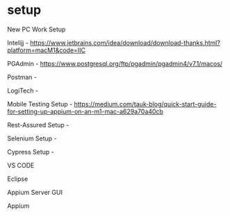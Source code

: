 # setup


New PC Work Setup

Intelijj - https://www.jetbrains.com/idea/download/download-thanks.html?platform=macM1&code=IIC

PGAdmin -  https://www.postgresql.org/ftp/pgadmin/pgadmin4/v7.1/macos/

Postman - 

LogiTech - 

Mobile Testing Setup - https://medium.com/tauk-blog/quick-start-guide-for-setting-up-appium-on-an-m1-mac-a629a70a40cb

Rest-Assured Setup - 

Selenium Setup - 

Cypress Setup - 

VS CODE

Eclipse

Appium Server GUI

Appium 

